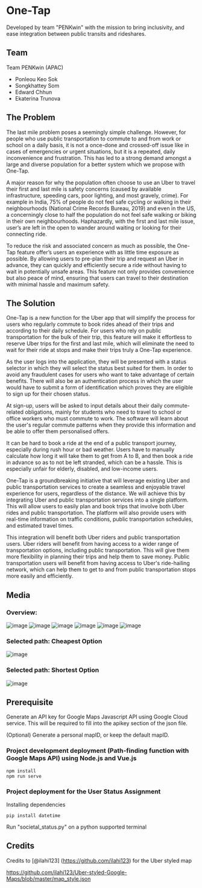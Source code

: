 # One-Tap

Developed by team "PENKwin" with the mission to bring inclusivity, and ease integration between public transits and rideshares.

## Team

Team PENKwin (APAC)

- Ponleou Keo Sok
- Songkhattey Som
- Edward Chhun
- Ekaterina Trunova

## The Problem

The last mile problem poses a seemingly simple challenge. However, for people who use public transportation to commute to and from work or school on a daily basis, it is not a once-done and crossed-off issue like in cases of emergencies or urgent situations, but it is a repeated, daily inconvenience and frustration. This has led to a strong demand amongst a large and diverse population for a better system which we propose with One-Tap.

A major reason for why the population often choose to use an Uber to travel their first and last mile is safety concerns (caused by available infrastructure, speeding cars, poor lighting, and most gravely, crime). For example in India, 75% of people do not feel safe cycling or walking in their neighbourhoods (National Crime Records Bureau, 2019) and even in the US, a concerningly close to half the population do not feel safe walking or biking in their own neighbourhoods. Haphazardly, with the first and last mile issue, user’s are left in the open to wander around waiting or looking for their connecting ride. 

To reduce the risk and associated concern as much as possible, the One-Tap feature offer’s users an experience with as little time exposure as possible. By allowing users to pre-plan their trip and request an Uber in advance, they can quickly and efficiently secure a ride without having to wait in potentially unsafe areas. This feature not only provides convenience but also peace of mind, ensuring that users can travel to their destination with minimal hassle and maximum safety.

## The Solution 

One-Tap is a new function for the Uber app that will simplify the process for users who regularly commute to book rides ahead of their trips and according to their daily schedule. For users who rely on public transportation for the bulk of their trip, this feature will make it effortless to reserve Uber trips for the first and last mile, which will eliminate the need to wait for their ride at stops and make their trips truly a One-Tap experience.

As the user logs into the application, they will be presented with a status selector in which they will select the status best suited for them. In order to avoid any fraudulent cases for users who want to take advantage of certain benefits. There will also be an authentication process in which the user would have to submit a form of identification which proves they are eligible to sign up for their chosen status.  

At sign-up, users will be asked to input details about their daily commute-related obligations, mainly for students who need to travel to school or office workers who must commute to work. The software will learn about the user's regular commute patterns when they provide this information and be able to offer them personalised offers.

It can be hard to book a ride at the end of a public transport journey, especially during rush hour or bad weather. Users have to manually calculate how long it will take them to get from A to B, and then book a ride in advance so as to not be left stranded, which can be a hassle. This is especially unfair for elderly, disabled, and low-income users.

One-Tap is a groundbreaking initiative that will leverage existing Uber and public transportation services to create a seamless and enjoyable travel experience for users, regardless of the distance. We will achieve this by integrating Uber and public transportation services into a single platform. This will allow users to easily plan and book trips that involve both Uber rides and public transportation. The platform will also provide users with real-time information on traffic conditions, public transportation schedules, and estimated travel times.

This integration will benefit both Uber riders and public transportation users. Uber riders will benefit from having access to a wider range of transportation options, including public transportation. This will give them more flexibility in planning their trips and help them to save money. Public transportation users will benefit from having access to Uber's ride-hailing network, which can help them to get to and from public transportation stops more easily and efficiently.

## Media

### Overview:
![image](https://github.com/ponleou/project-penkwin/assets/89851049/17cebdf1-5856-40ce-b449-45622f387df6)
![image](https://github.com/ponleou/project-penkwin/assets/89851049/191bde7f-c6c8-40fe-8055-b8a208374256)
![image](https://github.com/ponleou/project-penkwin/assets/89851049/cd8b5d9c-49a4-402d-b549-10beab77a7ca)
![image](https://github.com/ponleou/project-penkwin/assets/89851049/d6ffc1b5-d766-4d89-ac68-fb7024c67540)
![image](https://github.com/ponleou/project-penkwin/assets/89851049/908b3ea6-a3bd-4cae-a4e9-9d713b3e45cc)
![image](https://github.com/ponleou/project-penkwin/assets/89851049/487cfe5c-3e46-4410-bba3-8a18d650496a)

### Selected path: Cheapest Option
![image](https://github.com/ponleou/project-penkwin/assets/89851049/7073b662-7705-43be-a51a-f4bf4d2812da)

### Selected path: Shortest Option
![image](https://github.com/ponleou/project-penkwin/assets/89851049/2e34b547-4c2f-403b-98a0-b4e4b470665f)

## Prerequisite

Generate an API key for Google Maps Javascript API using Google Cloud service. This will be required to fill into the apikey section of the json file.

(Optional) Generate a personal mapID, or keep the default mapID.

### Project development deployment (Path-finding function with Google Maps API) using Node.js and Vue.js

```
npm install
npm run serve
```

### Project deployment for the User Status Assignment

Installing dependencies

```
pip install datetime
```

Run "societal_status.py" on a python supported terminal

## Credits

Credits to [@ilahi123] (https://github.com/ilahi123) for the Uber styled map

https://github.com/ilahi123/Uber-styled-Google-Maps/blob/master/map_style.json
